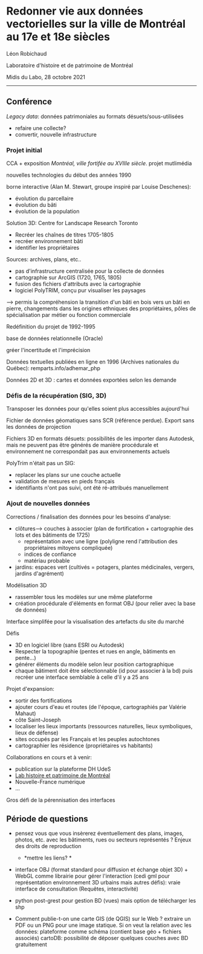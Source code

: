 # Redonner vie aux données vectorielles sur la ville de Montréal au 17e et 18e siècles



Léon Robichaud

Laboratoire d'histoire et de patrimoine de Montréal 

Midis du Labo, 28 octobre 2021

___

## Conférence

*Legacy data*: données patrimoniales au formats désuets/sous-utilisées

- refaire une collecte? 
- convertir, nouvelle infrastructure



### Projet initial

CCA + exposition *Montréal, ville fortifée au XVIIIe siècle*. projet mutlimédia

nouvelles technologies du début des années 1990

borne interactive (Alan M. Stewart, groupe inspiré par Louise Deschenes): 

- évolution du parcellaire
- évolution du bâti 
- évolution de la population

Solution 3D: Centre for Landscape Research Toronto

- Recréer les chaînes de titres 1705-1805
- recréer environnement bâti
- identifier les propriétaires

Sources: archives, plans, etc..

- pas d'infrastructure centralisée pour la collecte de données
- cartographie sur ArcGIS (1720, 1765, 1805)
- fusion des fichiers d'attributs avec la cartographie
- logiciel PolyTRIM, conçu pur visualiser les paysages

--> permis la compréhension la transition d'un bâti en bois vers un bâti en pierre, changements dans les origines ethniques des propriétaires, pôles de spécialisation par métier ou fonction commerciale

Redéfinition du projet de 1992-1995

base de données relationnelle (Oracle)

gréer l'incertitude et l'imprécision

Données textuelles publiées en ligne en 1996 (Archives nationales du Québec): remparts.info/adhemar_php

Données 2D et 3D : cartes et données exportées selon les demande



### Défis de la récupération (SIG, 3D)

Transposer les données pour qu'elles soient plus accessibles aujourd'hui

Fichier de données géomatiques sans SCR (référence perdue). Export sans les données de projection

Fichiers 3D en formats désuets: possibilités de les importer dans Autodesk, mais ne peuvent pas être générés de manière procédurale et environnement ne correspondait pas aux environnements actuels

PolyTrim n'était pas un SIG: 

- replacer les plans sur une couche actuelle
- validation de mesures en pieds français
- identifiants n'ont pas suivi, ont été ré-attribués manuellement

### Ajout de nouvelles données

Corrections / finalisation des données pour les besoins d'analyse: 

- clôtures--> couches à associer (plan de fortification + cartographie des lots et des bâtiments de 1725)
  - représentation avec une ligne (polyligne rend l'attribution des propriétaires mitoyens compliquée)
  - indices de confiance
  - matériau probable
- jardins: espaces vert (cultivés = potagers, plantes médicinales, vergers, jardins d'agrément)

Modélisation 3D

- rassembler tous les modèles sur une même plateforme
- création procédurale d'éléments en format OBJ (pour relier avec la base de données)

Interface simplifée pour la visualisation des artefacts du site du marché 

Défis

- 3D en logiciel libre (sans ESRI ou Autodesk)
- Respecter la topographie (pentes et rues en angle, bâtiments en pente...)
- générer éléments du modèle selon leur position cartographique
- chaque bâtiment doit être sélectionnable (id pour associer à la bd) puis recréer une interface semblable à celle d'il y a 25 ans

Projet d'expansion: 

- sortir des fortifications
- ajouter cours d'eau et routes (de l'époque, cartographiés par Valérie Mahaut)
- côte Saint-Joseph
- localiser les lieux importants (ressources naturelles, lieux symboliques, lieux de défense)
- sites occupés par les Français et les peuples autochtones
- cartographier les résidence (propriétaires vs habitants)

Collaborations en cours et à venir: 

- publication sur la plateforme DH UdeS
- [Lab histoire et patrimoine de Montréal](https://lhpm.uqam.ca/)
- Nouvelle-France numérique
- ...

Gros défi de la pérennisation des interfaces

## Période de questions

- pensez vous que vous insèrerez éventuellement des plans, images, photos, etc. avec les bâtiments, rues ou secteurs représentés ? Enjeux des droits de reproduction 
  - *mettre les liens? *

- interface OBJ (format standard pour diffusion et échange objet 3D)  + WebGL comme librairie pour gérer l'interaction (cedi gml pour représentation environnement 3D urbains mais autres défis): vraie interface de consultation (Requêtes, interactivité) 
- python post-grest pour gestion BD (vues) mais option de télécharger les shp
- Comment publie-t-on une carte GIS (de QGIS) sur le Web ? extraire un PDF ou un PNG pour une image statique. Si on veut la relation avec les données: plateforme comme schéma (contient base géo + fichiers associés) cartoDB: possibilité de déposer quelques couches avec BD gratuitement


